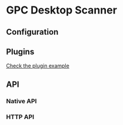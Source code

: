 # GPC Desktop Scanner

## Configuration

## Plugins

[Check the plugin example](/plugins/plugins-example/)

## API

### Native API

### HTTP API